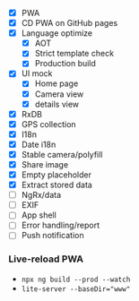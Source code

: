 - [x] PWA
- [x] CD PWA on GitHub pages
- [x] Language optimize
  - [x] AOT
  - [x] Strict template check
  - [x] Production build
- [x] UI mock
  - [x] Home page
  - [x] Camera view
  - [x] details view
- [x] RxDB
- [x] GPS collection
- [x] I18n
- [x] Date i18n
- [x] Stable camera/polyfill
- [x] Share image
- [x] Empty placeholder
- [x] Extract stored data
- [ ] NgRx/data
- [ ] EXIF
- [ ] App shell
- [ ] Error handling/report
- [ ] Push notification

### Live-reload PWA

- `npx ng build --prod --watch`
- `lite-server --baseDir="www"`
